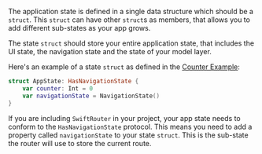 The application state is defined in a single data structure which should be a `struct`. This `struct` can have other `struct`s as members, that allows you to add different sub-states as your app grows.

The state `struct` should store your entire application state, that includes the UI state, the navigation state and the state of your model layer.

Here's an example of a state `struct` as defined in the [Counter Example](https://github.com/ReSwift/CounterExample):

```swift
struct AppState: HasNavigationState {
    var counter: Int = 0
    var navigationState = NavigationState()
}
```

If you are including `SwiftRouter` in your project, your app state needs to conform to the `HasNavigationState` protocol. This means you need to add a property called `navigationState` to your state `struct`. This is the sub-state the router will use to store the current route.
